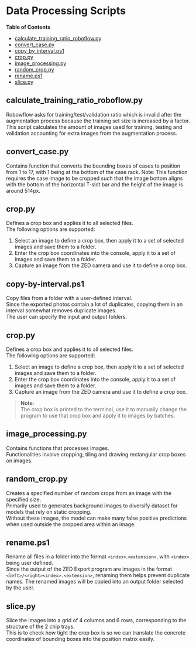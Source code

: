 
<!-- TOC ignore:true -->
# Data Processing Scripts
**Table of Contents**
<!-- TOC -->

* [calculate_training_ratio_roboflow.py](#calculate_training_ratio_roboflowpy)
* [convert_case.py](#convert_casepy)
* [copy_by_interval.ps1](#copy-by-intervalps1)
* [crop.py](#croppy)
* [image_processing.py](#image_processingpy)
* [random_crop.py](#random_croppy)
* [rename.ps1](#renameps1)
* [slice.py](#slicepy)

<!-- /TOC -->

## calculate_training_ratio_roboflow.py
Robowflow asks for training/test/validation ratio which is invalid after the augmentation process because the training set size is increased by a factor.
This script calculates the amount of images used for training, testing and validation accounting for extra images from the augmentation process.

## convert_case.py
Contains function that converts the bounding boxes of cases to position from 1 to 17, with 1 being at the bottom of the case rack.
Note: This function requires the case image to be cropped such that the image bottom aligns with the bottom of the horizontal T-slot bar and the height of the image is around 514px.

## crop.py
Defines a crop box and applies it to all selected files.\
The following options are supported:
1. Select an image to define a crop box, then apply it to a set of selected images and save them to a folder.
2. Enter the crop box coordinates into the console, apply it to a set of images and save them to a folder.
3. Capture an image from the ZED camera and use it to define a crop box.

## copy-by-interval.ps1
Copy files from a folder with a user-defined interval.\
Since the exported photos contain a lot of duplicates, copying them in an interval somewhat removes duplicate images.\
The user can specify the input and output folders.

## crop.py
Defines a crop box and applies it to all selected files.\
The following options are supported:
1. Select an image to define a crop box, then apply it to a set of selected images and save them to a folder.
2. Enter the crop box coordinates into the console, apply it to a set of images and save them to a folder.
3. Capture an image from the ZED camera and use it to define a crop box.

> **Note**:\
> The crop box is printed to the terminal, use it to manually change the program to use that crop box and apply it to images by batches.

## image_processing.py
Contains functions that processes images.\
Functionalities involve cropping, tiling and drawing rectangular crop boxes on images.

## random_crop.py
Creates a specified number of random crops from an image with the specified size.\
Primarily used to generates background images to diversify dataset for models that rely on static cropping.\
Without these images, the model can make many false positive predictions when used outside the cropped area within an image.

## rename.ps1
Rename all files in a folder into the format `<index>`.`<extension>`, with `<index>` being user defined.\
Since the output of the ZED Export program are images in the format `<left>/<right><index>.<extension>`, renaming them helps prevent duplicate names.
The renamed images will be copied into an output folder selected by the user.

## slice.py
Slice the images into a grid of 4 columns and 6 rows, corresponding to the structure of the 2 chip trays.\
This is to check how tight the crop box is so we can translate the concrete coordinates of bounding boxes into the position matrix easily.
